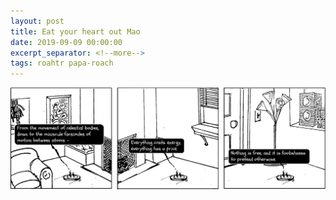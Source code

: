 ```yaml
---
layout: post
title: Eat your heart out Mao
date: 2019-09-09 00:00:00
excerpt_separator: <!--more-->
tags: roahtr papa-roach
---
```

<!--more-->
![roach on a hot tin roomba](/assets/img/roahtr_06_eaturheartoutmao.png " 'To read too many books is harmful' ")
